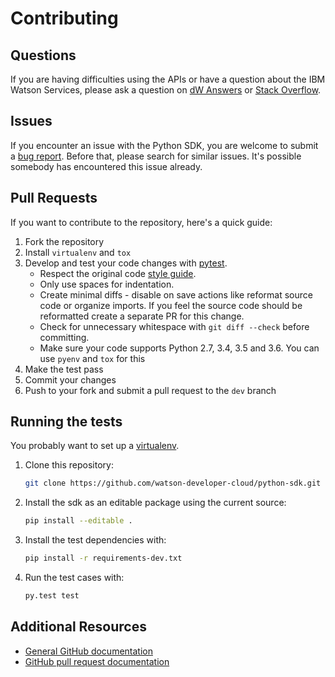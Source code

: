 # Contributing

## Questions

If you are having difficulties using the APIs or have a question about the IBM Watson Services,
please ask a question on [dW Answers][dw] or [Stack Overflow][stackoverflow].

## Issues

If you encounter an issue with the Python SDK, you are welcome to submit a [bug report](https://github.com/watson-developer-cloud/python-sdk/issues).
Before that, please search for similar issues. It's possible somebody has encountered this issue already.

## Pull Requests

If you want to contribute to the repository, here's a quick guide:

1. Fork the repository
1. Install `virtualenv` and `tox`
1. Develop and test your code changes with [pytest].
    * Respect the original code [style guide][styleguide].
    * Only use spaces for indentation.
    * Create minimal diffs - disable on save actions like reformat source code or organize imports. If you feel the source code should be reformatted create a separate PR for this change.
    * Check for unnecessary whitespace with `git diff --check` before committing.
    * Make sure your code supports Python 2.7, 3.4, 3.5 and 3.6. You can use `pyenv` and `tox` for this
1. Make the test pass
1. Commit your changes
1. Push to your fork and submit a pull request to the `dev` branch

## Running the tests

You probably want to set up a [virtualenv].

1. Clone this repository:
    ```sh
    git clone https://github.com/watson-developer-cloud/python-sdk.git
    ```
1. Install the sdk as an editable package using the current source:
    ```sh
    pip install --editable .
    ```
1. Install the test dependencies with:
    ```sh
    pip install -r requirements-dev.txt
    ```
1. Run the test cases with:
    ```sh
    py.test test
    ```

## Additional Resources

* [General GitHub documentation](https://help.github.com/)
* [GitHub pull request documentation](https://help.github.com/send-pull-requests/)

[dw]: https://developer.ibm.com/answers/questions/ask/?topics=watson
[stackoverflow]: http://stackoverflow.com/questions/ask?tags=ibm-watson
[styleguide]: http://google.github.io/styleguide/pyguide.html
[pytest]: http://pytest.org/latest/
[virtualenv]: http://virtualenv.readthedocs.org/en/latest/index.html
